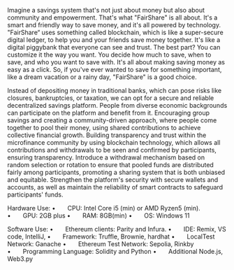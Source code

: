 Imagine a savings system that's not just about money but also about community and empowerment. That's what "FairShare" is all about. It's a smart and friendly way to save money, and it's all powered by technology.
"FairShare“ uses something called blockchain, which is like a super-secure digital ledger, to help you and your friends save money together. It's like a digital piggybank that everyone can see and trust.
The best part? You can customize it the way you want. You decide how much to save, when to save, and who you want to save with. It's all about making saving money as easy as a click.
So, if you've ever wanted to save for something important, like a dream vacation or a rainy day, "FairShare" is a good choice. 

Instead of depositing money in traditional banks, which can pose risks like closures, bankruptcies, or taxation, we can opt for a secure and reliable decentralized savings platform.
People from diverse economic backgrounds can participate on the platform and benefit from it.
Encouraging group savings and creating a community-driven approach, where people come together to pool their money, using shared contributions to achieve collective financial growth.
Building transparency and trust within the microfinance community by using blockchain technology, which allows all contributions and withdrawals to be seen and confirmed by participants, ensuring transparency.
Introduce a withdrawal mechanism based on random selection or rotation to ensure that pooled funds are distributed fairly among participants, promoting a sharing system that is both unbiased and equitable.
Strengthen the platform's security with secure wallets and accounts, as well as maintain the reliability of smart contracts to safeguard participants' funds.

Hardware Use:
•       CPU: Intel Core i5 (min) or AMD Ryzen5 (min).
•       GPU: 2GB plus
•       RAM: 8GB(min)
•       OS: Windows 11

Software Use:
•       Ethereum clients: Parity and Infura.
•       IDE: Remix, VS code, IntelliJ, 
•       Framework: Truffle, Brownie, hardhat
•       LocalTest Network: Ganache
•       Ethereum Test Network: Sepolia, Rinkby
•       Programming Language: Solidity and Python
•       Additional Node.js, Web3.py
